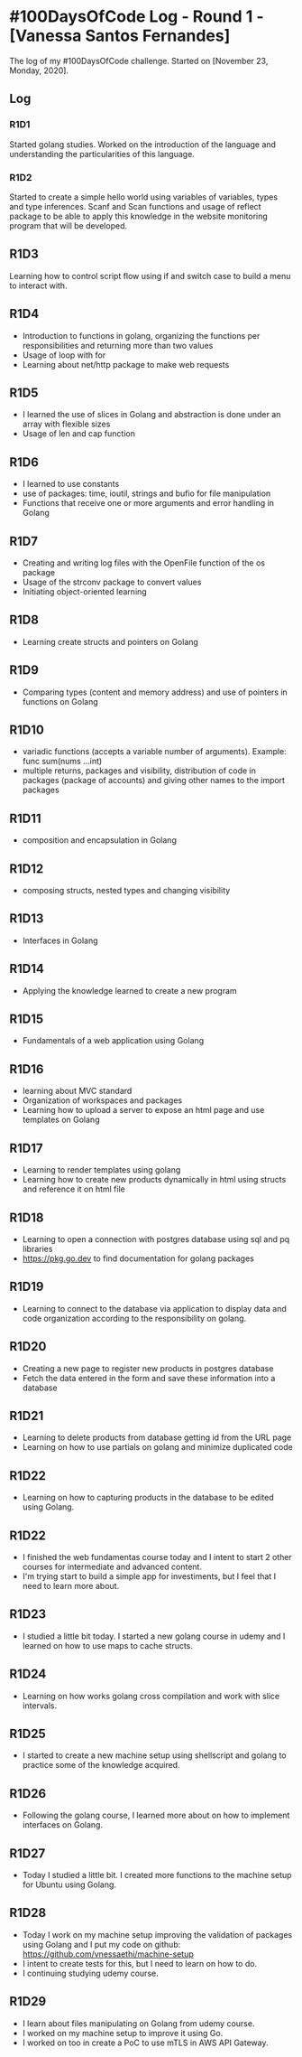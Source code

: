 # #100DaysOfCode Log - Round 1 - [Vanessa Santos Fernandes]

The log of my #100DaysOfCode challenge. Started on [November 23, Monday, 2020].

## Log

### R1D1 
Started golang studies. Worked on the introduction of the language and understanding the particularities of this language.

### R1D2
Started to create a simple hello world using variables of variables, types and type inferences.
Scanf and Scan functions and usage of reflect package to be able to apply this knowledge in the website monitoring program that will be developed.

## R1D3
Learning how to control script flow using if and switch case to build a menu to interact with.

## R1D4
- Introduction to functions in golang, organizing the functions per responsibilities and returning more than two values
- Usage of loop with for
- Learning about net/http package to make web requests

## R1D5
- I learned the use of slices in Golang and abstraction is done under an array with flexible sizes
- Usage of len and cap function

## R1D6
- I learned to use constants
- use of packages: time, ioutil, strings and bufio for file manipulation
- Functions that receive one or more arguments and error handling in Golang

## R1D7
- Creating and writing log files with the OpenFile function of the os package
- Usage of the strconv package to convert values
- Initiating object-oriented learning

## R1D8
- Learning create structs and pointers on Golang

## R1D9
- Comparing types (content and memory address) and use of pointers in functions on Golang

## R1D10
- variadic functions (accepts a variable number of arguments). Example: func sum(nums ...int)
- multiple returns, packages and visibility, distribution of code in packages (package of accounts) and giving other names to the import packages

## R1D11
- composition and encapsulation in Golang

## R1D12
- composing structs, nested types and changing visibility

## R1D13
- Interfaces in Golang

## R1D14
- Applying the knowledge learned to create a new program

## R1D15
- Fundamentals of a web application using Golang

## R1D16
- learning about MVC standard
- Organization of workspaces and packages
- Learning how to upload a server to expose an html page and use templates on Golang

## R1D17
- Learning to render templates using golang
- Learning how to create new products dynamically in html using structs and reference it on html file

## R1D18
- Learning to open a connection with postgres database using sql and pq libraries
- https://pkg.go.dev to find documentation for golang packages

## R1D19
- Learning to connect to the database via application to display data and code organization according to the responsibility on golang.

## R1D20
- Creating a new page to register new products in postgres database
- Fetch the data entered in the form and save these information into a database

## R1D21
- Learning to delete products from database getting id from the URL page
- Learning on how to use partials on golang and minimize duplicated code

## R1D22
- Learning on how to capturing products in the database to be edited using Golang.

## R1D22
- I finished the web fundamentas course today and I intent to start 2 other courses for intermediate and advanced content.
- I'm trying start to build a simple app for investiments, but I feel that I need to learn more about.

## R1D23
- I studied a little bit today. I started a new golang course in udemy and I learned on how to use maps to cache structs.

## R1D24
- Learning on how works golang cross compilation and work with slice intervals.

## R1D25
- I started to create a new machine setup using shellscript and golang to practice some of the knowledge acquired.

## R1D26
- Following the golang course, I learned more about on how to implement interfaces on Golang.

## R1D27
- Today I studied a little bit. I created more functions to the machine setup for Ubuntu using Golang.

## R1D28
- Today I work on my machine setup improving the validation of packages using Golang and I put my code on github: https://github.com/vnessaethi/machine-setup
- I intent to create tests for this, but I need to learn on how to do.
- I continuing studying udemy course.

## R1D29
- I learn about files manipulating on Golang from udemy course.
- I worked on my machine setup to improve it using Go.
- I worked on too in create a PoC to use mTLS in AWS API Gateway.
